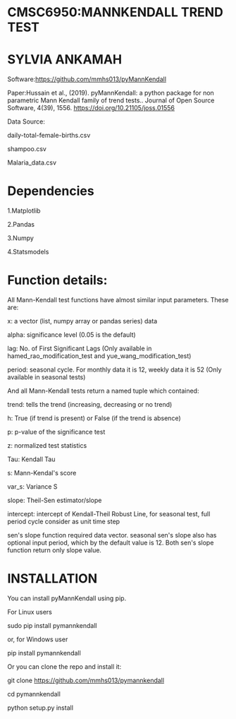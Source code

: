 # CMSC6950:MANNKENDALL TREND TEST

# SYLVIA ANKAMAH

Software:https://github.com/mmhs013/pyMannKendall

Paper:Hussain et al., (2019). pyMannKendall: a python package for non parametric Mann Kendall family of trend tests.. Journal of Open Source Software, 4(39), 1556. https://doi.org/10.21105/joss.01556

Data Source:

daily-total-female-births.csv

shampoo.csv

Malaria_data.csv


# Dependencies

1.Matplotlib

2.Pandas

3.Numpy

4.Statsmodels

# Function details:
All Mann-Kendall test functions have almost similar input parameters. These are:

x: a vector (list, numpy array or pandas series) data

alpha: significance level (0.05 is the default)

lag: No. of First Significant Lags (Only available in hamed_rao_modification_test and yue_wang_modification_test)

period: seasonal cycle. For monthly data it is 12, weekly data it is 52 (Only available in seasonal tests)


And all Mann-Kendall tests return a named tuple which contained:

trend: tells the trend (increasing, decreasing or no trend)

h: True (if trend is present) or False (if the trend is absence)

p: p-value of the significance test

z: normalized test statistics

Tau: Kendall Tau

s: Mann-Kendal's score

var_s: Variance S

slope: Theil-Sen estimator/slope

intercept: intercept of Kendall-Theil Robust Line, for seasonal test, full period cycle consider as unit time step


sen's slope function required data vector. seasonal sen's slope also has optional input period, which by the default value is 12. Both sen's slope function return only slope value.

# INSTALLATION
You can install pyMannKendall using pip.

 For Linux users

sudo pip install pymannkendall

or, for Windows user

pip install pymannkendall

Or you can clone the repo and install it:

git clone https://github.com/mmhs013/pymannkendall

cd pymannkendall

python setup.py install
